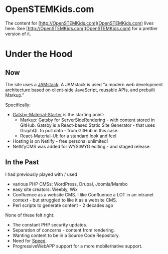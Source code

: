 
# OpenSTEMKids.com
The content for [http://OpenSTEMKids.com](OpenSTEMKids.com) lives here. 
See [http://OpenSTEMKids.com](OpenSTEMKids.com) for a prettier version of it.


# Under the Hood

## Now
The site uses a [JAMstack](https://jamstack.org/). A JAMstack is used “a modern web development architecture based on client-side JavaScript, reusable APIs, and prebuilt Markup.” 

Specifically: 
- [Gatsby-Material-Starter](https://github.com/Vagr9K/gatsby-material-starter) is the starting point:
  - Markup: [Gatsby](https://github.com/gatsbyjs/gatsby/) for ServerSideRendering - with content stored in GitHub. Gatsby is a React-based Static Site Generator - that uses GraphQL to pull data - from GitHub in this case.
  - React-Material-UI: for a standard look and feel
- Hosting is on Netlify - free personal unlimited!
- NetlifyCMS was added for WYSIWYG editing - and staged release.

## In the Past
I had previously played with / used 
- various PHP CMSs: WordPress, Drupal, Joomla/Mambo
- easy site creators: Weebly, Wix
- Confluence as a website CMS. I like Confluence a LOT in an intranet context - but struggled to like it as a website CMS.
- Perl scripts to generate content - 2 decades ago

None of these felt right:
- The constant PHP security updates.
- Separation of concerns - content from rendering.
- Wanting content to be in a Source Code Repository. 
- Need for [Speed](https://developers.google.com/speed/pagespeed/insights/?url=).
- ProgressiveWebAPP support for a more mobile/native support.



